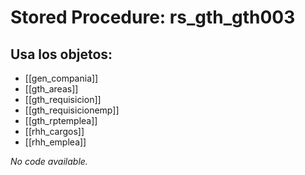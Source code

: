 # Stored Procedure: rs_gth_gth003

## Usa los objetos:
- [[gen_compania]]
- [[gth_areas]]
- [[gth_requisicion]]
- [[gth_requisicionemp]]
- [[gth_rptemplea]]
- [[rhh_cargos]]
- [[rhh_emplea]]

*No code available.*
